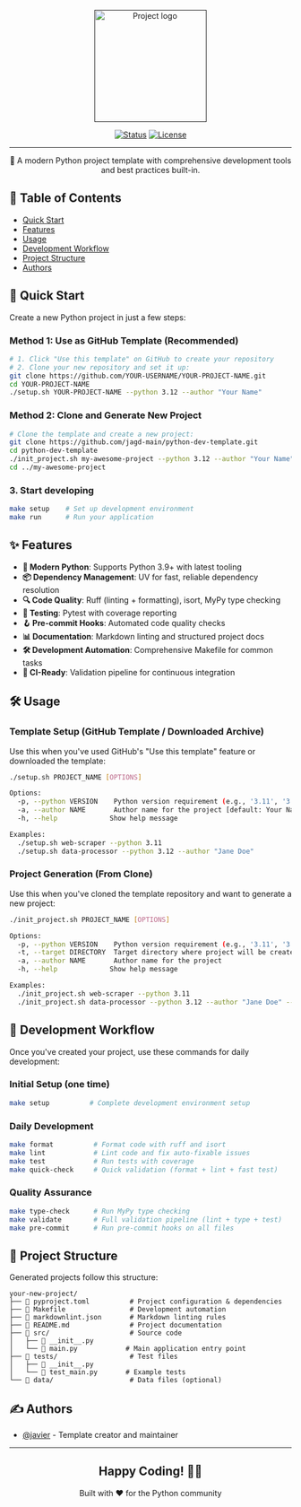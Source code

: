 <!-- markdownlint-disable MD041 -->
<p align="center">
  <a href="" rel="noopener">
    <img width=200px height=200px src="https://i.imgur.com/6wj0hh6.jpg" alt="Project logo">
  </a>
</p>

<div align="center">

[![Status](https://img.shields.io/badge/status-active-success.svg)](https://github.com/jagd-main/python-dev-template)
[![License](https://img.shields.io/badge/license-MIT-blue.svg)](/LICENCE)

</div>

---

<p align="center">
  🐍 A modern Python project template with comprehensive development tools and best practices built-in.<br>
</p>

## 📝 Table of Contents

- [Quick Start](#quick_start)
- [Features](#features)
- [Usage](#usage)
- [Development Workflow](#workflow)
- [Project Structure](#structure)
- [Authors](#authors)

## 🚀 Quick Start <a name = "quick_start"></a>

Create a new Python project in just a few steps:

### Method 1: Use as GitHub Template (Recommended)

```bash
# 1. Click "Use this template" on GitHub to create your repository
# 2. Clone your new repository and set it up:
git clone https://github.com/YOUR-USERNAME/YOUR-PROJECT-NAME.git
cd YOUR-PROJECT-NAME
./setup.sh YOUR-PROJECT-NAME --python 3.12 --author "Your Name"
```

### Method 2: Clone and Generate New Project

```bash
# Clone the template and create a new project:
git clone https://github.com/jagd-main/python-dev-template.git
cd python-dev-template
./init_project.sh my-awesome-project --python 3.12 --author "Your Name"
cd ../my-awesome-project
```

### 3. Start developing

```bash
make setup    # Set up development environment
make run      # Run your application
```

## ✨ Features <a name = "features"></a>

- **🚀 Modern Python**: Supports Python 3.9+ with latest tooling
- **📦 Dependency Management**: UV for fast, reliable dependency resolution
- **🔍 Code Quality**: Ruff (linting + formatting), isort, MyPy type checking
- **🧪 Testing**: Pytest with coverage reporting
- **🪝 Pre-commit Hooks**: Automated code quality checks
- **📊 Documentation**: Markdown linting and structured project docs
- **🛠️ Development Automation**: Comprehensive Makefile for common tasks
- **🎯 CI-Ready**: Validation pipeline for continuous integration

## 🛠️ Usage <a name = "usage"></a>

### Template Setup (GitHub Template / Downloaded Archive)

Use this when you've used GitHub's "Use this template" feature or downloaded the template:

```bash
./setup.sh PROJECT_NAME [OPTIONS]

Options:
  -p, --python VERSION    Python version requirement (e.g., '3.11', '3.12') [default: 3.12]
  -a, --author NAME       Author name for the project [default: Your Name]
  -h, --help             Show help message

Examples:
  ./setup.sh web-scraper --python 3.11
  ./setup.sh data-processor --python 3.12 --author "Jane Doe"
```

### Project Generation (From Clone)

Use this when you've cloned the template repository and want to generate a new project:

```bash
./init_project.sh PROJECT_NAME [OPTIONS]

Options:
  -p, --python VERSION    Python version requirement (e.g., '3.11', '3.12') [default: 3.12]
  -t, --target DIRECTORY  Target directory where project will be created [default: ../]
  -a, --author NAME       Author name for the project
  -h, --help             Show help message

Examples:
  ./init_project.sh web-scraper --python 3.11
  ./init_project.sh data-processor --python 3.12 --author "Jane Doe" --target ~/projects
```

## 🔄 Development Workflow <a name = "workflow"></a>

Once you've created your project, use these commands for daily development:

### Initial Setup (one time)

```bash
make setup          # Complete development environment setup
```

### Daily Development

```bash
make format          # Format code with ruff and isort
make lint            # Lint code and fix auto-fixable issues
make test            # Run tests with coverage
make quick-check     # Quick validation (format + lint + fast test)
```

### Quality Assurance

```bash
make type-check      # Run MyPy type checking
make validate        # Full validation pipeline (lint + type + test)
make pre-commit      # Run pre-commit hooks on all files
```

## 📁 Project Structure <a name = "structure"></a>

Generated projects follow this structure:

```text
your-new-project/
├── 📄 pyproject.toml          # Project configuration & dependencies
├── 📄 Makefile                # Development automation
├── 📄 markdownlint.json       # Markdown linting rules
├── 📄 README.md               # Project documentation
├── 📁 src/                    # Source code
│   ├── 📄 __init__.py
│   └── 📄 main.py            # Main application entry point
├── 📁 tests/                  # Test files
│   ├── 📄 __init__.py
│   └── 📄 test_main.py       # Example tests
└── 📁 data/                   # Data files (optional)
```

## ✍️ Authors <a name = "authors"></a>

- [@javier](https://github.com/jag-main) - Template creator and maintainer

---

<div align="center">

## Happy Coding! 🐍✨

Built with ❤️ for the Python community

</div>
